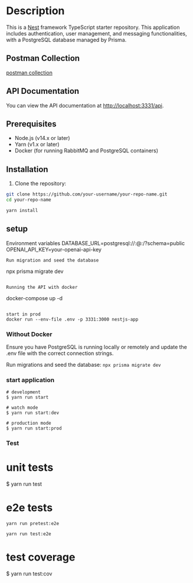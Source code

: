 # Description

This is a [Nest](https://github.com/nestjs/nest) framework TypeScript starter repository. This application includes authentication, user management, and messaging functionalities, with a PostgreSQL database managed by Prisma.

## Postman Collection

[postman collection](<../../../../../../ProgramData/dozie/Postman/app-11.6.1/book api.postman_collection.json>)

## API Documentation

You can view the API documentation at [http://localhost:3331/api](http://localhost:3331/api).

## Prerequisites

- Node.js (v14.x or later)
- Yarn (v1.x or later)
- Docker (for running RabbitMQ and PostgreSQL containers)

## Installation

1. Clone the repository:

```bash
git clone https://github.com/your-username/your-repo-name.git
cd your-repo-name

yarn install
```

## setup

Environment variables
DATABASE_URL=postgresql://<username>:<password>@<host>:<port>/<database>?schema=public
OPENAI_API_KEY=your-openai-api-key

```
Run migration and seed the database

```

npx prisma migrate dev

```

Running the API with docker

```

docker-compose up -d

```

start in prod
docker run --env-file .env -p 3331:3000 nestjs-app
```

### Without Docker

Ensure you have PostgreSQL is running locally or remotely and update the .env file with the correct connection strings.

Run migrations and seed the database: `npx prisma migrate dev`

### start application

```
# development
$ yarn run start

# watch mode
$ yarn run start:dev

# production mode
$ yarn run start:prod

```

### Test

# unit tests

$ yarn run test

# e2e tests

```
yarn run pretest:e2e

yarn run test:e2e
```

# test coverage

$ yarn run test:cov

```

```
